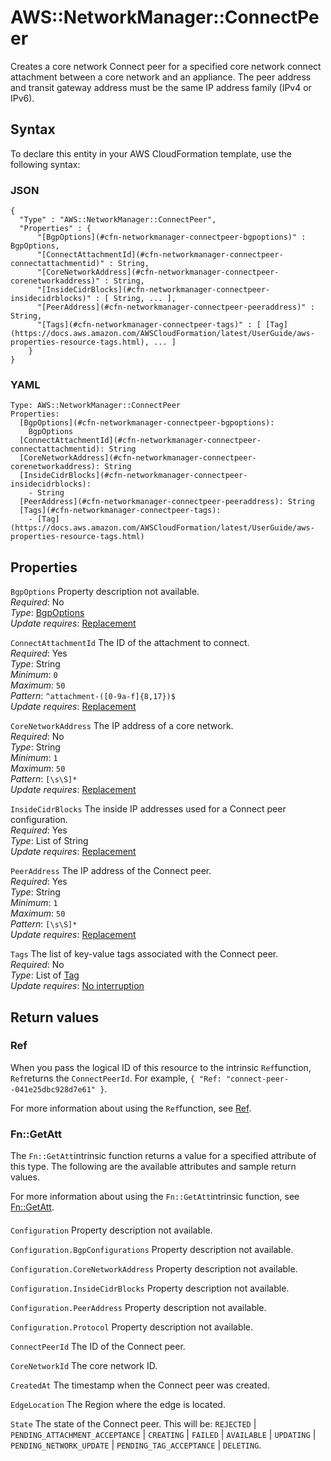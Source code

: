 # AWS::NetworkManager::ConnectPeer<a name="aws-resource-networkmanager-connectpeer"></a>

Creates a core network Connect peer for a specified core network connect attachment between a core network and an appliance\. The peer address and transit gateway address must be the same IP address family \(IPv4 or IPv6\)\.

## Syntax<a name="aws-resource-networkmanager-connectpeer-syntax"></a>

To declare this entity in your AWS CloudFormation template, use the following syntax:

### JSON<a name="aws-resource-networkmanager-connectpeer-syntax.json"></a>

```
{
  "Type" : "AWS::NetworkManager::ConnectPeer",
  "Properties" : {
      "[BgpOptions](#cfn-networkmanager-connectpeer-bgpoptions)" : BgpOptions,
      "[ConnectAttachmentId](#cfn-networkmanager-connectpeer-connectattachmentid)" : String,
      "[CoreNetworkAddress](#cfn-networkmanager-connectpeer-corenetworkaddress)" : String,
      "[InsideCidrBlocks](#cfn-networkmanager-connectpeer-insidecidrblocks)" : [ String, ... ],
      "[PeerAddress](#cfn-networkmanager-connectpeer-peeraddress)" : String,
      "[Tags](#cfn-networkmanager-connectpeer-tags)" : [ [Tag](https://docs.aws.amazon.com/AWSCloudFormation/latest/UserGuide/aws-properties-resource-tags.html), ... ]
    }
}
```

### YAML<a name="aws-resource-networkmanager-connectpeer-syntax.yaml"></a>

```
Type: AWS::NetworkManager::ConnectPeer
Properties: 
  [BgpOptions](#cfn-networkmanager-connectpeer-bgpoptions): 
    BgpOptions
  [ConnectAttachmentId](#cfn-networkmanager-connectpeer-connectattachmentid): String
  [CoreNetworkAddress](#cfn-networkmanager-connectpeer-corenetworkaddress): String
  [InsideCidrBlocks](#cfn-networkmanager-connectpeer-insidecidrblocks): 
    - String
  [PeerAddress](#cfn-networkmanager-connectpeer-peeraddress): String
  [Tags](#cfn-networkmanager-connectpeer-tags): 
    - [Tag](https://docs.aws.amazon.com/AWSCloudFormation/latest/UserGuide/aws-properties-resource-tags.html)
```

## Properties<a name="aws-resource-networkmanager-connectpeer-properties"></a>

`BgpOptions`  <a name="cfn-networkmanager-connectpeer-bgpoptions"></a>
Property description not available\.  
*Required*: No  
*Type*: [BgpOptions](aws-properties-networkmanager-connectpeer-bgpoptions.md)  
*Update requires*: [Replacement](https://docs.aws.amazon.com/AWSCloudFormation/latest/UserGuide/using-cfn-updating-stacks-update-behaviors.html#update-replacement)

`ConnectAttachmentId`  <a name="cfn-networkmanager-connectpeer-connectattachmentid"></a>
The ID of the attachment to connect\.  
*Required*: Yes  
*Type*: String  
*Minimum*: `0`  
*Maximum*: `50`  
*Pattern*: `^attachment-([0-9a-f]{8,17})$`  
*Update requires*: [Replacement](https://docs.aws.amazon.com/AWSCloudFormation/latest/UserGuide/using-cfn-updating-stacks-update-behaviors.html#update-replacement)

`CoreNetworkAddress`  <a name="cfn-networkmanager-connectpeer-corenetworkaddress"></a>
The IP address of a core network\.  
*Required*: No  
*Type*: String  
*Minimum*: `1`  
*Maximum*: `50`  
*Pattern*: `[\s\S]*`  
*Update requires*: [Replacement](https://docs.aws.amazon.com/AWSCloudFormation/latest/UserGuide/using-cfn-updating-stacks-update-behaviors.html#update-replacement)

`InsideCidrBlocks`  <a name="cfn-networkmanager-connectpeer-insidecidrblocks"></a>
The inside IP addresses used for a Connect peer configuration\.  
*Required*: Yes  
*Type*: List of String  
*Update requires*: [Replacement](https://docs.aws.amazon.com/AWSCloudFormation/latest/UserGuide/using-cfn-updating-stacks-update-behaviors.html#update-replacement)

`PeerAddress`  <a name="cfn-networkmanager-connectpeer-peeraddress"></a>
The IP address of the Connect peer\.  
*Required*: Yes  
*Type*: String  
*Minimum*: `1`  
*Maximum*: `50`  
*Pattern*: `[\s\S]*`  
*Update requires*: [Replacement](https://docs.aws.amazon.com/AWSCloudFormation/latest/UserGuide/using-cfn-updating-stacks-update-behaviors.html#update-replacement)

`Tags`  <a name="cfn-networkmanager-connectpeer-tags"></a>
The list of key\-value tags associated with the Connect peer\.  
*Required*: No  
*Type*: List of [Tag](https://docs.aws.amazon.com/AWSCloudFormation/latest/UserGuide/aws-properties-resource-tags.html)  
*Update requires*: [No interruption](https://docs.aws.amazon.com/AWSCloudFormation/latest/UserGuide/using-cfn-updating-stacks-update-behaviors.html#update-no-interrupt)

## Return values<a name="aws-resource-networkmanager-connectpeer-return-values"></a>

### Ref<a name="aws-resource-networkmanager-connectpeer-return-values-ref"></a>

When you pass the logical ID of this resource to the intrinsic `Ref`function, `Ref`returns the `ConnectPeerId`\. For example, `{ "Ref: "connect-peer--041e25dbc928d7e61" }`\.

For more information about using the `Ref`function, see [Ref](https://docs.aws.amazon.com/AWSCloudFormation/latest/UserGuide/intrinsic-function-reference-ref.html)\.

### Fn::GetAtt<a name="aws-resource-networkmanager-connectpeer-return-values-fn--getatt"></a>

The `Fn::GetAtt`intrinsic function returns a value for a specified attribute of this type\. The following are the available attributes and sample return values\.

For more information about using the `Fn::GetAtt`intrinsic function, see [Fn::GetAtt](https://docs.aws.amazon.com/AWSCloudFormation/latest/UserGuide/intrinsic-function-reference-getatt.html)\.

#### <a name="aws-resource-networkmanager-connectpeer-return-values-fn--getatt-fn--getatt"></a>

`Configuration`  <a name="Configuration-fn::getatt"></a>
Property description not available\.

`Configuration.BgpConfigurations`  <a name="Configuration.BgpConfigurations-fn::getatt"></a>
Property description not available\.

`Configuration.CoreNetworkAddress`  <a name="Configuration.CoreNetworkAddress-fn::getatt"></a>
Property description not available\.

`Configuration.InsideCidrBlocks`  <a name="Configuration.InsideCidrBlocks-fn::getatt"></a>
Property description not available\.

`Configuration.PeerAddress`  <a name="Configuration.PeerAddress-fn::getatt"></a>
Property description not available\.

`Configuration.Protocol`  <a name="Configuration.Protocol-fn::getatt"></a>
Property description not available\.

`ConnectPeerId`  <a name="ConnectPeerId-fn::getatt"></a>
The ID of the Connect peer\.

`CoreNetworkId`  <a name="CoreNetworkId-fn::getatt"></a>
The core network ID\.

`CreatedAt`  <a name="CreatedAt-fn::getatt"></a>
The timestamp when the Connect peer was created\.

`EdgeLocation`  <a name="EdgeLocation-fn::getatt"></a>
The Region where the edge is located\.

`State`  <a name="State-fn::getatt"></a>
The state of the Connect peer\. This will be: `REJECTED` \| `PENDING_ATTACHMENT_ACCEPTANCE` \| `CREATING` \| `FAILED` \| `AVAILABLE` \| `UPDATING` \| ` PENDING_NETWORK_UPDATE` \| `PENDING_TAG_ACCEPTANCE` \| `DELETING`\. 